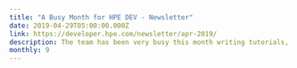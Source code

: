 ```yaml
---
title: "A Busy Month for HPE DEV - Newsletter"
date: 2019-04-29T05:00:00.000Z
link: https://developer.hpe.com/newsletter/apr-2019/
description: The team has been very busy this month writing tutorials, code, supporting events like Google Cloud Next ’19, and planning workshops and Hack Shack challenges for more upcoming events. Check out what we’ve been up to in this latest newsletter.
monthly: 9
---
```

            
